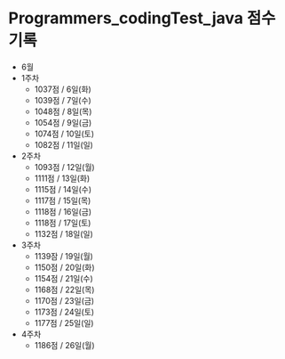 # Programmers_codingTest_java 점수 기록
- 6월
 - 1주차
    - 1037점 / 6일(화)
    - 1039점 / 7일(수)
    - 1048점 / 8일(목)
    - 1054점 / 9일(금)
    - 1074점 / 10일(토)
    - 1082점 / 11일(일)
- 2주차
    - 1093점 / 12일(월)
    - 1111점 / 13일(화)
    - 1115점 / 14일(수)
    - 1117점 / 15일(목)
    - 1118점 / 16일(금)
    - 1118점 / 17일(토)
    - 1132점 / 18일(일)
 - 3주차
    - 1139잠 / 19일(월)
    - 1150점 / 20일(화)
    - 1154점 / 21일(수)
    - 1168점 / 22일(목)
    - 1170점 / 23일(금)
    - 1173점 / 24일(토)
    - 1177점 / 25일(일)
 - 4주차
    - 1186점 / 26일(월)  
